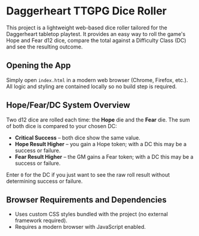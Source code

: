 # Daggerheart TTGPG Dice Roller

This project is a lightweight web-based dice roller tailored for the Daggerheart tabletop playtest. It provides an easy way to roll the game's Hope and Fear d12 dice, compare the total against a Difficulty Class (DC) and see the resulting outcome.

## Opening the App

Simply open `index.html` in a modern web browser (Chrome, Firefox, etc.). All logic and styling are contained locally so no build step is required.

## Hope/Fear/DC System Overview

Two d12 dice are rolled each time: the **Hope** die and the **Fear** die. The sum of both dice is compared to your chosen DC:

- **Critical Success** – both dice show the same value.
- **Hope Result Higher** – you gain a Hope token; with a DC this may be a success or failure.
- **Fear Result Higher** – the GM gains a Fear token; with a DC this may be a success or failure.

Enter `0` for the DC if you just want to see the raw roll result without determining success or failure.

## Browser Requirements and Dependencies

- Uses custom CSS styles bundled with the project (no external framework required).
- Requires a modern browser with JavaScript enabled.

